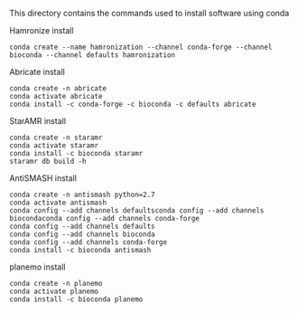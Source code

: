 This directory contains the commands used to install software using conda

Hamronize install

```
conda create --name hamronization --channel conda-forge --channel bioconda --channel defaults hamronization
```

Abricate install

```
conda create -n abricate
conda activate abricate
conda install -c conda-forge -c bioconda -c defaults abricate
```

StarAMR install

```
conda create -n staramr
conda activate staramr
conda install -c bioconda staramr
staramr db build -h
```

AntiSMASH install

```
conda create -n antismash python=2.7
conda activate antismash
conda config --add channels defaultsconda config --add channels biocondaconda config --add channels conda-forge
conda config --add channels defaults
conda config --add channels bioconda
conda config --add channels conda-forge
conda install -c bioconda antismash
```

planemo install

```
conda create -n planemo
conda activate planemo
conda install -c bioconda planemo
```
